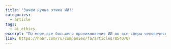 ```yaml
---
title: "Зачем нужна этика ИИ?"
categories:
  - article
tags:
  - ai_ethics
excerpt: "По мере все большего проникновения ИИ во все сферы человеческой жизни, все чаще слышны дискуссии о этических принципах и необходимости регулирования искусственного интеллекта. Таки ли это необходимо и зачем вообще сейчас говорить об этике ИИ?"
link: https://habr.com/ru/companies/fa/articles/854070/
---
```


